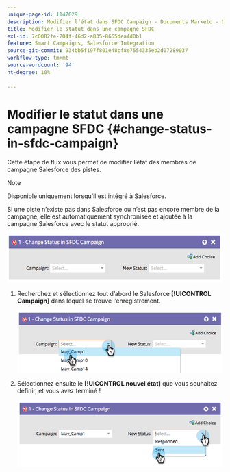 ```yaml
---
unique-page-id: 1147029
description: Modifier l’état dans SFDC Campaign - Documents Marketo - Documentation du produit
title: Modifier le statut dans une campagne SFDC
exl-id: 7c0082fe-204f-46d2-a835-8655dea4d0b1
feature: Smart Campaigns, Salesforce Integration
source-git-commit: 934bb5f197f801e48cf8e7554335eb2d07289037
workflow-type: tm+mt
source-wordcount: '94'
ht-degree: 10%

---
```


# Modifier le statut dans une campagne SFDC {#change-status-in-sfdc-campaign}

Cette étape de flux vous permet de modifier l’état des membres de campagne Salesforce des pistes.

>[!NOTE]
>
>Disponible uniquement lorsqu’il est intégré à Salesforce.

Si une piste n’existe pas dans Salesforce ou n’est pas encore membre de la campagne, elle est automatiquement synchronisée et ajoutée à la campagne Salesforce avec le statut approprié.

![](assets/change-status-in-sfdc-campaign-1.png)

1. Recherchez et sélectionnez tout d’abord le Salesforce **[!UICONTROL Campaign]** dans lequel se trouve l’enregistrement.

   ![](assets/change-status-in-sfdc-campaign-2.png)

1. Sélectionnez ensuite le **[!UICONTROL nouvel état]** que vous souhaitez définir, et vous avez terminé !

   ![](assets/change-status-in-sfdc-campaign-3.png)

